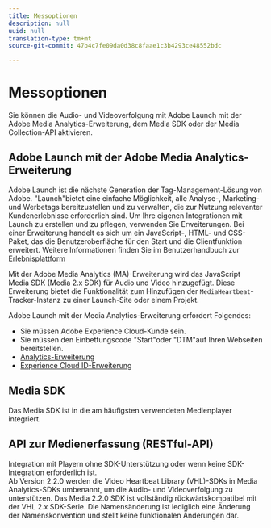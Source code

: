 ```yaml
---
title: Messoptionen
description: null
uuid: null
translation-type: tm+mt
source-git-commit: 47b4c7fe09da0d38c8faae1c3b4293ce48552bdc

---
```



# Messoptionen

Sie können die Audio- und Videoverfolgung mit Adobe Launch mit der Adobe Media Analytics-Erweiterung, dem Media SDK oder der Media Collection-API aktivieren.

## Adobe Launch mit der Adobe Media Analytics-Erweiterung

Adobe Launch ist die nächste Generation der Tag-Management-Lösung von Adobe. &quot;Launch&quot;bietet eine einfache Möglichkeit, alle Analyse-, Marketing- und Werbetags bereitzustellen und zu verwalten, die zur Nutzung relevanter Kundenerlebnisse erforderlich sind. Um Ihre eigenen Integrationen mit Launch zu erstellen und zu pflegen, verwenden Sie Erweiterungen. Bei einer Erweiterung handelt es sich um ein JavaScript-, HTML- und CSS-Paket, das die Benutzeroberfläche für den Start und die Clientfunktion erweitert. Weitere Informationen finden Sie im Benutzerhandbuch zur [Erlebnisplattform](https://docs.adobe.com/content/help/de-DE/launch/using/overview.html)

Mit der Adobe Media Analytics (MA)-Erweiterung wird das JavaScript Media SDK (Media 2.x SDK) für Audio und Video hinzugefügt. Diese Erweiterung bietet die Funktionalität zum Hinzufügen der `MediaHeartbeat`-Tracker-Instanz zu einer Launch-Site oder einem Projekt.

Adobe Launch mit der Media Analytics-Erweiterung erfordert Folgendes:
* Sie müssen Adobe Experience Cloud-Kunde sein.
* Sie müssen den Einbettungscode &quot;Start&quot;oder &quot;DTM&quot;auf Ihren Webseiten bereitstellen.
* [Analytics-Erweiterung](https://docs.adobe.com/content/help/de-DE/launch/using/extensions-ref/adobe-extension/analytics-extension/overview.html)
* [Experience Cloud ID-Erweiterung](https://docs.adobe.com/content/help/de-DE/launch/using/extensions-ref/adobe-extension/id-service-extension/overview.html)

## Media SDK

Das Media SDK ist in die am häufigsten verwendeten Medienplayer integriert.

## API zur Medienerfassung (RESTful-API)

Integration mit Playern ohne SDK-Unterstützung oder wenn keine SDK-Integration erforderlich ist.<br>Ab Version 2.2.0 werden die Video Heartbeat Library (VHL)-SDKs in Media Analytics-SDKs umbenannt, um die Audio- und Videoverfolgung zu unterstützen. Das Media 2.2.0 SDK ist vollständig rückwärtskompatibel mit der VHL 2.x SDK-Serie. Die Namensänderung ist lediglich eine Änderung der Namenskonvention und stellt keine funktionalen Änderungen dar.
